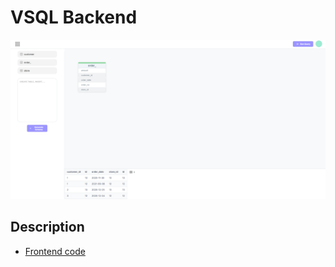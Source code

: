 # VSQL Backend

<img src="documentation/images/build-page.png" width="900px">

## Description

- [Frontend code](https://github.com/muhammadihabk/vsql-frontend)
